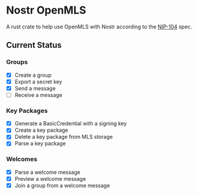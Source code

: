 # Nostr OpenMLS

A rust crate to help use OpenMLS with Nostr according to the [NIP-104](https://github.com/nostr-protocol/nips/pull/1427) spec.

## Current Status

### Groups

- [x] Create a group
- [x] Export a secret key
- [x] Send a message
- [ ] Receive a message

### Key Packages

- [x] Generate a BasicCredential with a signing key
- [x] Create a key package
- [x] Delete a key package from MLS storage
- [x] Parse a key package

### Welcomes

- [x] Parse a welcome message
- [x] Preview a welcome message
- [x] Join a group from a welcome message
